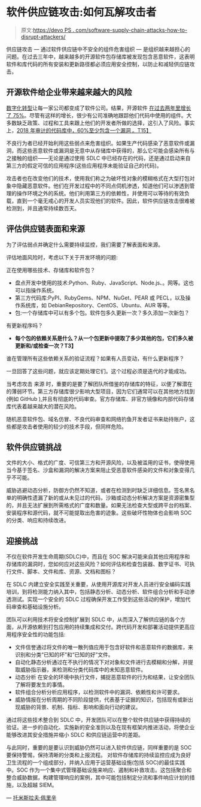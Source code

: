 # 软件供应链攻击:如何瓦解攻击者

> 原文:[https://devo PS . com/software-supply-chain-attacks-how-to-disrupt-attackers/](https://devops.com/software-supply-chain-attacks-how-to-disrupt-attackers/)

供应链攻击 — 通过软件供应链中不安全的组件危害组织 — 是组织越来越担心的问题。在过去三年中，越来越多的开源软件包存储库被发现包含恶意软件，这表明软件和库代码的所有安装和更新路径都必须应用安全控制，以防止和减轻供应链攻击。

## **开源软件给企业带来越来越大的风险**

[数字化转型](https://devops.com/the-role-of-developers-in-digital-transformation/)让每一家公司都变成了软件公司。结果，开源软件 [在过去两年里增长了 75%](https://www.sonatype.com/2019ssc)。尽管有这样的增长，很少有公司准确地跟踪他们代码中使用的组件。大多数缺乏政策、过程和工具来跟上他们的开发者所做的选择，这引入了风险。事实上，[2018 年审计的代码库中，60%至少包含一个漏洞 。T15】](https://www.synopsys.com/content/dam/synopsys/sig-assets/reports/rep-ossra-19.pdf)

不良行为者已经开始利用这些弱点来危害组织。如果生产代码感染了恶意软件或漏洞，而这些恶意软件或漏洞是无意中从存储库中获得的，那么它可能会感染所有与之接触的组织——无论是通过使用 SDLC 中已经存在的代码，还是通过启动来自第三方的假定可信的应用程序(这些应用程序未能验证自己的代码)。

攻击者也在改变他们的技术，使用我们称之为破坏性对象的模糊格式在大型打包对象中隐藏恶意软件。他们在开发过程中的不同点伺机渗透，知道他们可以渗透到管理的操作环境之外的系统。他们利用第三方的依赖性，并使用可以等待的有效负载，直到一个毫无戒心的开发人员实现他们的软件。因此，软件供应链攻击很难被检测到，并且通常持续数百天。

## **评估供应链表面和来源**

为了评估弱点并确定什么需要持续监控，我们需要了解表面和来源。

评估地面风险时，考虑以下关于开发环境的问题:

正在使用哪些技术、存储库和软件包？

*   盘点开发中使用的技术:Python、Ruby、JavaScript、Node.js、。网等。这也可以指操作系统。
*   第三方代码库:PyPI、RubyGems、NPM、NuGet、PEAR 或 PECL，以及操作系统库，如 DebianRepository、CentOS、Ubuntu、AUR 等等。
*   包:一个存储库中可以有多个包。软件包多久更新一次？多久添加一次新包？

有更新程序吗？

*   **每个包的依赖关系是什么？从一个包更新中提取了多少其他的包，它们多久被更新和/或检查一次？T3】**

谁在管理所有这些依赖关系的验证流程？如果有人员变动，有什么更新程序？

一旦回答了这些问题，就应该定期处理它们。这个过程必须是迭代的才能成功。

当考虑攻击 来源 时，重要的是要了解团队所借鉴的存储库的特征，以便了解潜在的薄弱环节。第三方存储库很少影响大型项目，因为它们通常可以在其他地方找到(例如 GitHub ),并且有彻底的代码审查。官方存储库、非官方镜像和内部代码存储库代表着越来越大的潜在风险。

随机恶意软件包、域名仿冒、不良代码审查和网络钓鱼开发者证书来劫持账户，这些都是攻击者使用的较少的技术手段，但同样危险。

## **软件供应链挑战**

文件的大小、格式的广度、可信第三方和开源风险，以及被滥用的证书，使得使用当今基于签名、沙盒和漏洞的解决方案来阻止受恶意软件感染的文件和对象变得几乎不可能。

威胁逃避动态分析，防御方仍然不知道，或者在检测到时缺乏详细信息。签名黑名单的明确性遗漏了新的或从未见过的代码，沙箱或动态分析解决方案是资源密集型的，并且无法扩展到所需格式的广度和数量。如果无法检查大型或跨平台的档案、安装程序和源代码，就不可能提取出危害的迹象。这些破坏性物体也会影响 SOC 的分类、响应和持续改进。

## **迎接挑战**

不仅在软件开发生命周期(SDLC)中，而且在 SOC 解决可能来自其他应用程序和存储库的漏洞时，您如何应对这些风险？如何评估和检查包装器、数字证书、可执行文件、脚本、文件和库、资源、文档和图标？

在 SDLC 内建立安全实践至关重要，从使用开源库对开发人员进行安全编码实践培训，到将检测能力纳入其中，包括静态分析、动态分析、软件组合分析和手动渗透测试。实现一个安全的 SDLC 过程确保开发工作受到这些活动的保护，增加代码审查和基础设施分析。

团队可以利用技术将安全控制扩展到 SDLC 中，从而深入了解供应链的各个方面，从开源依赖到打包应用的持续集成和交付。跨代码开发和部署活动提供更高应用程序安全性的功能包括:

*   文件信誉通过将文件的唯一散列值应用于包含好软件和恶意软件的数据库，来识别和分类“已知的坏”和“已知的好”文件。
*   自动化静态分析通过在不执行的情况下对对象和文件进行去模糊和分解，并提取威胁指示器，来检测和分类代码库中的未知恶意软件。
*   动态分析 在安全的环境中执行文件，捕捉恶意软件的行为和结果，让安全团队了解将要发生的事情。
*   软件组合分析分析应用程序，以检测软件中的漏洞、依赖性和许可要求。
*   威胁情报在分析周期的不同阶段提供，代表基于证据的知识，包括现有或新出现威胁的背景、机制、指标、影响和面向行动的建议。

通过将这些技术整合到 SDLC 中，开发团队可以在整个软件供应链中获得持续的验证。进一步的自动化、实施新的安全准则以及在现有框架内推进活动，将使企业能够改进其安全措施并缩小 SDLC 和供应链运营中的差距。

与此同时，重要的是要认识到威胁仍然可以进入软件供应链，同样重要的是 SOC 要保持警惕，保持清晰的分类和上报流程。 对软件存储库的持续监控应成为良好卫生流程的一个组成部分，并纳入应用于运营基础设施(包括 SOC)的最佳实践中。SOC 作为一个集中式管理基础设施来响应、遏制和补救攻击。这包括聚合和整合威胁数据，构建管理响应的案例，其中可能包括制定分流和事件响应计划的措施，以及超越 SIEM。

— [托米斯拉夫·佩里辛](https://devops.com/author/tomislav-pericin/)